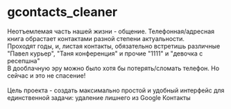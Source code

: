 # gcontacts_cleaner

Неотъемлемая часть нашей жизни - общение. Телефонная/адресная книга обрастает контактами разной степени актуальности.<br>
Проходят годы, и, листая контакты, обязательно встретишь различные "Павел курьер", "Таня конференция" и прочие "1111" и "девочка с ресепшна"<br>
В дооблачную эру можно было хотя бы потерять/сломать телефон. Но сейчас и это не спасение!<br>
<br>
Цель проекта - создать максимально простой и удобный интерфейс для единственной задачи: удаление лишнего из Google Контакты